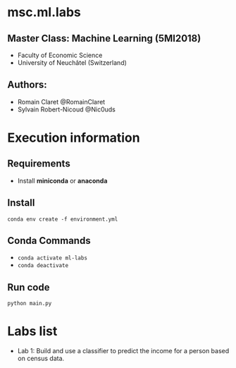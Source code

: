 # msc.ml.labs

## Master Class: Machine Learning (5MI2018)
- Faculty of Economic Science
- University of Neuchâtel (Switzerland)

## Authors: 
- Romain Claret @RomainClaret
- Sylvain Robert-Nicoud @Nic0uds

# Execution information
## Requirements
- Install **miniconda** or **anaconda**

## Install
`conda env create -f environment.yml`

## Conda Commands
- `conda activate ml-labs`
- `conda deactivate`

## Run code
`python main.py`

# Labs list
- Lab 1: Build and use a classifier to predict the income for a person based on census data.